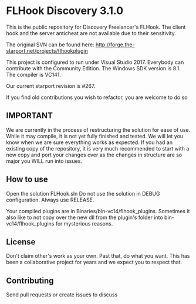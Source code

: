 FLHook Discovery 3.1.0
=============

This is the public repository for Discovery Freelancer's FLHook.
The client hook and the server anticheat are not available due to their sensitivity.

The original SVN can be found here: http://forge.the-starport.net/projects/flhookplugin

This project is configured to run under Visual Studio 2017. Everybody can contribute with the Community Edition.
The Windows SDK version is 8.1. 
The compiler is VC141.

Our current starport revision is #267.

If you find old contributions you wish to refactor, you are welcome to do so

IMPORTANT
-------
We are currently in the process of restructuring the solution for ease of use. While it may compile, it is not yet fully finished and tested. We will let you know when we are sure everything works as expected.
If you had an existing copy of the repository, it is very much recommended to start with a new copy and port your changes over as the changes in structure are so major you WILL run into issues.

How to use
-------

Open the solution FLHook.sln
Do not use the solution in DEBUG configuration. Always use RELEASE.

Your compiled plugins are in Binaries/bin-vc14/flhook_plugins.
Sometimes it also like to not copy over the new dll from the plugin's folder into bin-vc14/flhook_plugins for mysterious reasons.

License
-------

Don't claim other's work as your own. Past that, do what you want.
This has been a collaborative project for years and we expect you to respect that.

Contributing
------------

Send pull requests or create issues to discuss
